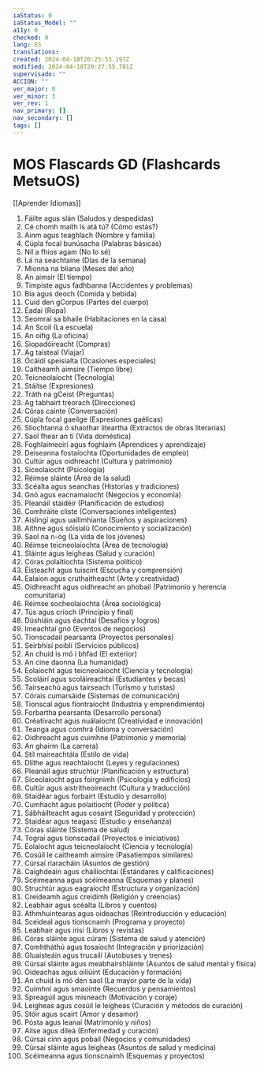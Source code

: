 ```yaml
---
iaStatus: 0
iaStatus_Model: ""
a11y: 0
checked: 0
lang: ES
translations: 
created: 2024-04-18T20:25:53.197Z
modified: 2024-04-18T20:27:55.781Z
supervisado: ""
ACCION: ""
ver_major: 0
ver_minor: 3
ver_rev: 1
nav_primary: []
nav_secondary: []
tags: []
---
```

# MOS Flascards GD (Flashcards MetsuOS)

[[Aprender Idiomas]]

1. Fáilte agus slán (Saludos y despedidas)
2. Cé chomh maith is atá tú? (Cómo estás?)
3. Ainm agus teaghlach (Nombre y familia)
4. Cúpla focal bunúsacha (Palabras básicas)
5. Níl a fhios agam (No lo sé)
6. Lá na seachtaine (Días de la semana)
7. Míonna na bliana (Meses del año)
8. An aimsir (El tiempo)
9. Timpiste agus fadhbanna (Accidentes y problemas)
10. Bia agus deoch (Comida y bebida)
11. Cuid den gCorpus (Partes del cuerpo)
12. Éadaí (Ropa)
13. Seomraí sa bhaile (Habitaciones en la casa)
14. An Scoil (La escuela)
15. An oifig (La oficina)
16. Siopadóireacht (Compras)
17. Ag taisteal (Viajar)
18. Ócáidí speisialta (Ocasiones especiales)
19. Caitheamh aimsire (Tiempo libre)
20. Teicneolaíocht (Tecnología)
21. Stáitse (Expresiones)
22. Tráth na gCeist (Preguntas)
23. Ag tabhairt treorach (Direcciones)
24. Córas cainte (Conversación)
25. Cúpla focal gaeilge (Expresiones gaélicas)
26. Sliochtanna ó shaothar liteartha (Extractos de obras literarias)
27. Saol fhear an tí (Vida doméstica)
28. Foghlaimeoirí agus foghlaim (Aprendices y aprendizaje)
29. Deiseanna fostaíochta (Oportunidades de empleo)
30. Cultúr agus oidhreacht (Cultura y patrimonio)
31. Síceolaíocht (Psicología)
32. Réimse sláinte (Área de la salud)
33. Scéalta agus seanchas (Historias y tradiciones)
34. Gnó agus eacnamaíocht (Negocios y economía)
35. Pleanáil staidéir (Planificación de estudios)
36. Comhráite cliste (Conversaciones inteligentes)
37. Aislingí agus uaillmhianta (Sueños y aspiraciones)
38. Aithne agus sóisialú (Conocimiento y socialización)
39. Saol na n-óg (La vida de los jóvenes)
40. Réimse teicneolaíochta (Área de tecnología)
41. Sláinte agus leigheas (Salud y curación)
42. Córas polaitíochta (Sistema político)
43. Éisteacht agus tuiscint (Escucha y comprensión)
44. Ealaíon agus cruthaitheacht (Arte y creatividad)
45. Oidhreacht agus oidhreacht an phobail (Patrimonio y herencia comunitaria)
46. Réimse socheolaíochta (Área sociológica)
47. Tús agus críoch (Principio y final)
48. Dúshláin agus éachtaí (Desafíos y logros)
49. Imeachtaí gnó (Eventos de negocios)
50. Tionscadail pearsanta (Proyectos personales)
51. Seirbhísí poiblí (Servicios públicos)
52. An chuid is mó i bhfad (El exterior)
53. An cine daonna (La humanidad)
54. Eolaíocht agus teicneolaíocht (Ciencia y tecnología)
55. Scoláirí agus scoláireachtaí (Estudiantes y becas)
56. Tairseachú agus tairseach (Turismo y turistas)
57. Córais cumarsáide (Sistemas de comunicación)
58. Tionscal agus fiontraíocht (Industria y emprendimiento)
59. Forbartha pearsanta (Desarrollo personal)
60. Créativacht agus nuálaíocht (Creatividad e innovación)
61. Teanga agus comhrá (Idioma y conversación)
62. Oidhreacht agus cuimhne (Patrimonio y memoria)
63. An ghairm (La carrera)
64. Stíl maireachtála (Estilo de vida)
65. Dlíthe agus reachtaíocht (Leyes y regulaciones)
66. Pleanáil agus struchtúr (Planificación y estructura)
67. Síceolaíocht agus foirgnimh (Psicología y edificios)
68. Cultúr agus aistritheoireacht (Cultura y traducción)
69. Staidéar agus forbairt (Estudio y desarrollo)
70. Cumhacht agus polaitíocht (Poder y política)
71. Sábháilteacht agus cosaint (Seguridad y protección)
72. Staidéar agus teagasc (Estudio y enseñanza)
73. Córas sláinte (Sistema de salud)
74. Tograí agus tionscadail (Proyectos e iniciativas)
75. Eolaíocht agus teicneolaíocht (Ciencia y tecnología)
76. Cosúil le caitheamh aimsire (Pasatiempos similares)
77. Cúrsaí riaracháin (Asuntos de gestión)
78. Caighdeáin agus cháilíochtaí (Estándares y calificaciones)
79. Scéimeanna agus scéimeanna (Esquemas y planes)
80. Struchtúr agus eagraíocht (Estructura y organización)
81. Creideamh agus creidimh (Religión y creencias)
82. Leabhair agus scéalta (Libros y cuentos)
83. Athmhuintearas agus oideachas (Reintroducción y educación)
84. Sceideal agus tionscnamh (Programa y proyecto)
85. Leabhair agus irisí (Libros y revistas)
86. Córas sláinte agus cúram (Sistema de salud y atención)
87. Comhtháthú agus tosaíocht (Integración y priorización)
88. Gluaisteáin agus trucailí (Autobuses y trenes)
89. Cúrsaí sláinte agus meabhairshláinte (Asuntos de salud mental y física)
90. Oideachas agus oiliúint (Educación y formación)
91. An chuid is mó den saol (La mayor parte de la vida)
92. Cuimhní agus smaointe (Recuerdos y pensamientos)
93. Spreagúil agus misneach (Motivación y coraje)
94. Leigheas agus cosúil le leigheas (Curación y métodos de curación)
95. Stóir agus scairt (Amor y desamor)
96. Pósta agus leanaí (Matrimonio y niños)
97. Ailse agus díleá (Enfermedad y curación)
98. Cúrsai cinn agus pobail (Negocios y comunidades)
99. Cúrsaí sláinte agus leigheas (Asuntos de salud y medicina)
100. Scéimeanna agus tionscnaimh (Esquemas y proyectos)
